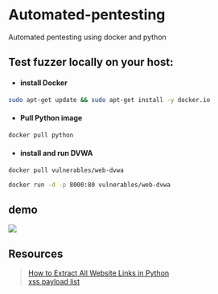 # Automated-pentesting
Automated pentesting using docker and python



## Test fuzzer locally on your host:
* #### install Docker

```sh
sudo apt-get update && sudo apt-get install -y docker.io
```

* #### Pull Python image

```sh
docker pull python
```

* #### install and run DVWA
```sh
docker pull vulnerables/web-dvwa
```
```sh
docker run -d -p 8000:80 vulnerables/web-dvwa
```
## demo
![](demo.gif)
## Resources
> [How to Extract All Website Links in Python](https://www.thepythoncode.com/article/extract-all-website-links-python)<br>
> [xss payload list](https://github.com/payloadbox/xss-payload-list)

